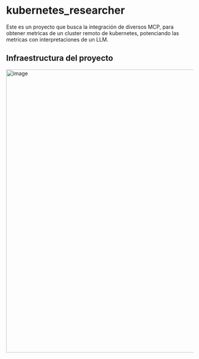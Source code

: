# kubernetes_researcher
Este es un proyecto que busca la integración de diversos MCP, para obtener metricas de un cluster remoto de kubernetes, potenciando las metricas con interpretaciones de un LLM.
## Infraestructura del proyecto
<img width="1280" height="761" alt="image" src="https://github.com/user-attachments/assets/2adb2286-d27a-4d85-95c8-7cdebf85d706" />
